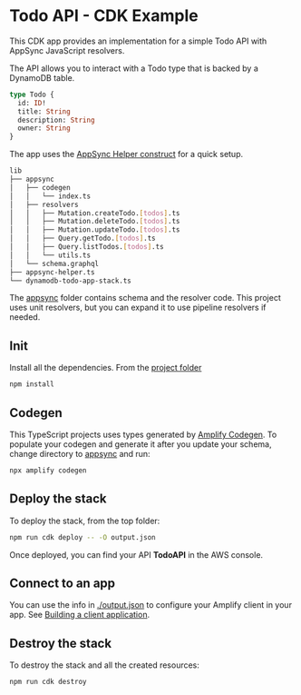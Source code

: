 # Todo API - CDK Example

This CDK app provides an implementation for a simple Todo API  with AppSync JavaScript resolvers.

The API allows you to interact with a Todo type that is backed by a DynamoDB table.

```graphql
type Todo {
  id: ID!
  title: String
  description: String
  owner: String
}
```

The app uses the [AppSync Helper construct](../constructs/appsync-helper/) for a quick setup.

```sh
lib
├── appsync
│   ├── codegen
│   │   └── index.ts
│   ├── resolvers
│   │   ├── Mutation.createTodo.[todos].ts
│   │   ├── Mutation.deleteTodo.[todos].ts
│   │   ├── Mutation.updateTodo.[todos].ts
│   │   ├── Query.getTodo.[todos].ts
│   │   ├── Query.listTodos.[todos].ts
│   │   └── utils.ts
│   └── schema.graphql
├── appsync-helper.ts
└── dynamodb-todo-app-stack.ts
```

The [appsync](./lib/appsync-helper.ts) folder contains schema and the resolver code. This project uses unit resolvers, but you can expand it to use pipeline resolvers if needed.

## Init

Install all the dependencies. From the [project folder](./)

```sh
npm install
```

## Codegen

This TypeScript projects uses types generated by [Amplify Codegen](https://docs.amplify.aws/cli-legacy/graphql-transformer/codegen/). To populate your codegen and generate it after you update your schema, change directory to [appsync](./lib/appsync/) and run:

```sh
npx amplify codegen
```

## Deploy the stack

To deploy the stack, from the top folder:

```sh
npm run cdk deploy -- -O output.json
```

Once deployed, you can find your API **TodoAPI** in the AWS console.

## Connect to an app

You can use the info in [./output.json](./output.json) to configure your Amplify client in your app. See [Building a client application](https://docs.aws.amazon.com/appsync/latest/devguide/building-a-client-app.html).

## Destroy the stack

To destroy the stack and all the created resources:

```sh
npm run cdk destroy
```
